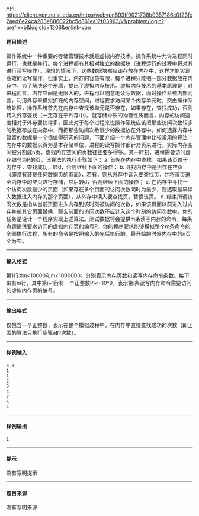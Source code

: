 API: https://client.vpn.nuist.edu.cn/https/webvpn893ff9021738b0357186c0f23fc2aed6e24ca283e886022bc5d861ea12f03963/v1/problem/logic?prefix=b&logicId=1206&enlink-vpn

#### 题目描述

操作系统中一种重要的存储管理技术就是虚拟内存技术。操作系统中允许进程同时运行，也就是并行。每个进程都有其相对独立的数据块（进程运行的过程中将对其进行读写操作）。理想的情况下，这些数据块都应该存放在内存中，这样才能实现高效的读写操作。但事实上，内存的容量有限，每个进程只能把一部分数据放在内存中，为了解决这个矛盾，提出了虚拟内存技术。虚拟内存技术的基本原理是：对进程而言，内存空间是无限大的，进程可以随意地读写数据，而对操作系统内部而言，利用外存来模拟扩充的内存空间，进程要求访问某个内存单元时，交由操作系统处理，操作系统首先在内存中查找该单元是否存在，如果存在，查找成功，否则转入外存查找（一定存在于外存中）。就存储介质的物理性质而言，内存的访问速度相对于外存要快得多，因此对于每个进程来说操作系统应该把那些访问次数较多的数据存放在内存中，而把那些访问次数很少的数据放在外存中。如何选择内存中暂留的数据是一个很值得研究的问题，下面介绍一个内存管理中比较常用的算法：内存中的数据以页为基本存储单位，进程的读写操作都针对页来进行。实际内存空间被分割成n页，虚拟内存空间的页数往往要多得多。某一时刻，进程需要访问虚存编号为P的页，该算法的执行步骤如下： a. 首先在内存中查找，如果该页位于内存中，查找成功，转d，否则继续下面的操作； b. 寻找内存中是否存在空页（即没有装载任何数据页的页面），若有，则从外存中读入要查找页，并将该页送至内存中的空页进行存储，然后转d，否则继续下面的操作； c. 在内存中寻找一个访问次数最少的页面（如果存在多个页面的访问次数同时为最少，则选取最早读入数据进入内存的那个页面），从外存中读入要查找页，替换该页。 d. 结束所谓访问次数是指从当前页面进入内存到该时刻被访问的次数，如果该页面以前进入过内存并被其它页面替换，那么前面的访问次数不应计入这个时刻的访问次数中。你的任务是设计一个程序实现上述算法。测试数据将会提供m条读写内存的命令，每条命题提供要求访问的虚拟内存页的编号P。你的程序要求能够模拟整个m条命令的全部执行过程，所有的命令是按照输入的先后执行的，最开始的时候内存中的n页全为空。

---

#### 输入格式

第1行为n<10000和m<1000000，分别表示内存页数和读写内存命令条数。接下来有m行，其中第i+1行有一个正整数Pi<=10^9，表示第i条读写内存命令需要访问的虚拟内存页的编号。

---

#### 输出格式

仅包含一个正整数，表示在整个模拟过程中，在内存中直接查找成功的次数（即上面的算法只执行步骤a的次数）。

---

#### 样例输入
```
3 8                                      
1
1
2
3
4
2
5
4

```

---

#### 样例输出
```
1
```

---

#### 提示

没有写明提示

---

#### 题目来源

没有写明来源